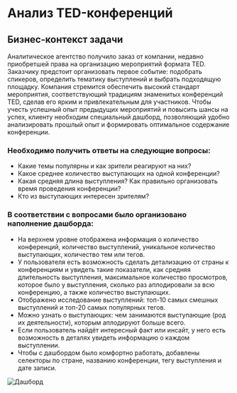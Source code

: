 # Анализ TED-конференций

## Бизнес-контекст задачи
Аналитическое агентство получило заказ от компании, недавно приобретшей права на организацию мероприятий формата TED. Заказчику предстоит организовать первое событие: подобрать спикеров, определить тематику выступлений и выбрать подходящую площадку. Компания стремится обеспечить высокий стандарт мероприятия, соответствующий традициям знаменитых конференций TED, сделав его ярким и привлекательным для участников. Чтобы учесть успешный опыт предыдущих мероприятий и повысить шансы на успех, клиенту необходим специальный дашборд, позволяющий удобно анализировать прошлый опыт и формировать оптимальное содержание конференции.

### Необходимо получить ответы на следующие вопросы:
- Какие темы популярны и как зрители реагируют на них?
- Какое среднее количество выступающих на одной конференции?
- Какая средняя длина выступления? Как правильно организовать время проведения конференции?
- Кто из выступающих интересен зрителям?

### В соответствии с вопросами было организовано наполнение дашборда:
- На верхнем уровне отображена информация о количество конференций, количество выступлений, уникальное количество выступающих, количество тем или тегов.
- У пользователя есть возможность сделать детализацию от страны к конференциям и увидеть такие показатели, как средняя длительность выступления, максимальное количество просмотров, которое было у выступления, сколько раз аплодировали за всю конференцию, а также количество выступающих.
- Отображено исследование выступлений: топ-10 самых смешных выступлений и топ-20 самых популярных тегов.
- Можно узнать о выступающих: чем занимаются выступающие (род их деятельности), которым аплодируют больше всего.
- Если пользователь найдёт интересный факт или инсайт, у него есть возможность в деталях увидеть информацию о каждом выступлении.
- Чтобы с дашбордом было комфортно работать, добавлены селекторы по стране, названию конференции, тегу выступления и дате записи.

![Дашборд](https://i.ibb.co/Mx5wWVNm/image.jpg)
